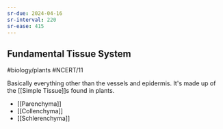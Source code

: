 ```yaml
---
sr-due: 2024-04-16
sr-interval: 220
sr-ease: 415
---
```

## Fundamental Tissue System
#biology/plants #NCERT/11 

Basically everything other than the vessels and epidermis. 
It's made up of the [[Simple Tissue]]s found in plants.

- [[Parenchyma]]
- [[Collenchyma]]
- [[Schlerenchyma]]